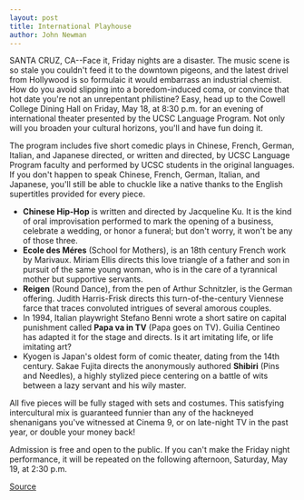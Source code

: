 ```yaml
---
layout: post
title: International Playhouse
author: John Newman
---
```


SANTA CRUZ, CA--Face it, Friday nights are a disaster. The music scene is so stale you couldn't feed it to the downtown pigeons, and the latest drivel from Hollywood is so formulaic it would embarrass an industrial chemist. How do you avoid slipping into a boredom-induced coma, or convince that hot date you're not an unrepentant philistine? Easy, head up to the Cowell College Dining Hall on Friday, May 18, at 8:30 p.m. for an evening of international theater presented by the UCSC Language Program. Not only will you broaden your cultural horizons, you'll and have fun doing it.  

The program includes five short comedic plays in Chinese, French, German, Italian, and Japanese directed, or written and directed, by UCSC Language Program faculty and performed by UCSC students in the original languages. If you don't happen to speak Chinese, French, German, Italian, and Japanese, you'll still be able to chuckle like a native thanks to the English supertitles provided for every piece.  

* **Chinese Hip-Hop** is written and directed by Jacqueline Ku. It is the kind of oral improvisation performed to mark the opening of a business, celebrate a wedding, or honor a funeral; but don't worry, it won't be any of those three.  
* **Ecole des Méres** (School for Mothers), is an 18th century French work by Marivaux. Miriam Ellis directs this love triangle of a father and son in pursuit of the same young woman, who is in the care of a tyrannical mother but supportive servants.  
* **Reigen** (Round Dance), from the pen of Arthur Schnitzler, is the German offering. Judith Harris-Frisk directs this turn-of-the-century Viennese farce that traces convoluted intrigues of several amorous couples.  
* In 1994, Italian playwright Stefano Benni wrote a short satire on capital punishment called **Papa va in TV** (Papa goes on TV). Guilia Centineo has adapted it for the stage and directs. Is it art imitating life, or life imitating art?   
* Kyogen is Japan's oldest form of comic theater, dating from the 14th century. Sakae Fujita directs the anonymously authored **Shibiri** (Pins and Needles), a highly stylized piece centering on a battle of wits between a lazy servant and his wily master.

All five pieces will be fully staged with sets and costumes. This satisfying intercultural mix is guaranteed funnier than any of the hackneyed shenanigans you've witnessed at Cinema 9, or on late-night TV in the past year, or double your money back!   

Admission is free and open to the public. If you can't make the Friday night performance, it will be repeated on the following afternoon, Saturday, May 19, at 2:30 p.m.

[Source](http://www1.ucsc.edu/news_events/press_releases/archive/00-01/04-01/playhouse.html "Permalink to UCSC Press Release: International playhouse")

